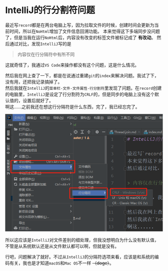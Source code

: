 # IntelliJ的行分割符问题

最近写`record`都是在两台电脑上写，因为拉取文件的时候，创建时间会更新为当前时间，所以在`NoHtml`增加了文件信息回溯功能。
本来觉得这下多端同步没问题了，但是当我在运行`NoHtml`后，内容没有改变的标签文件被标记成了 __有改动__。
然后通过对比，发现`IntelliJ`写的是

> 内容仅在行分隔符中有所不同

这就奇怪了，我通过`VS Code`来操作都没有这个问题，这是什么情况。

然后我在网上查了一下，都是在说通过重建`git`的`index`来解决问题。我试了下，没有用，还把我记录搞掉了。  
然后我就在`IntelliJ`的`菜单栏-文件-文件属性-行分割符`里发现了问题。在`record`创建的电脑里，`IntelliJ`是设定了行分割符为`CRLF`的，但是同步的电脑上没有这个默认值的，设置后就好了。  
啊这......之前我还在想这行分隔符是什么东西，完了，我已经忘完了。

![Idea设置行分割符](images/Idea设置行分割符.png)

所以这应该是`IntelliJ`对文件差别的细处理，但我没想明白为什么没有默认值，不管是从系统默认还是从文件默认都可以啊，但就是没有。

行吧，问题解决了就好。不过从`IntelliJ`的分隔符选项来看，应该是和系统的编码有关，我也是才知道`macOS`和`Mac OS`不一样 ~~（doge）~~。